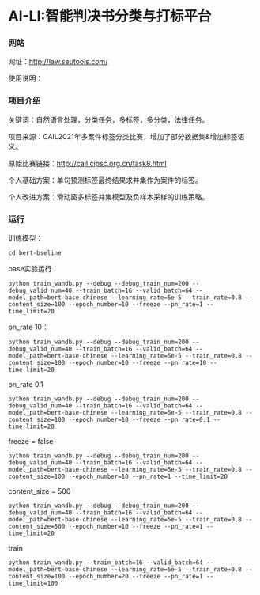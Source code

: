 # AI-LI:智能判决书分类与打标平台

### 网站
网址：http://law.seutools.com/

使用说明：



### 项目介绍

关键词：自然语言处理，分类任务，多标签，多分类，法律任务。

项目来源：CAIL2021年多案件标签分类比赛，增加了部分数据集&增加标签语义。

原始比赛链接：http://cail.cipsc.org.cn/task8.html

个人基础方案：单句预测标签最终结果求并集作为案件的标签。

个人改进方案：滑动窗多标签并集模型及负样本采样的训练策略。


### 运行

训练模型：
```
cd bert-bseline
```

base实验运行：
```
python train_wandb.py --debug --debug_train_num=200 --debug_valid_num=40 --train_batch=16 --valid_batch=64 --model_path=bert-base-chinese --learning_rate=5e-5 --train_rate=0.8 --content_size=100 --epoch_number=10 --freeze --pn_rate=1 --time_limit=20
```

pn_rate 10：
```
python train_wandb.py --debug --debug_train_num=200 --debug_valid_num=40 --train_batch=16 --valid_batch=64 --model_path=bert-base-chinese --learning_rate=5e-5 --train_rate=0.8 --content_size=100 --epoch_number=10 --freeze --pn_rate=10 --time_limit=20
```

pn_rate 0.1
```
python train_wandb.py --debug --debug_train_num=200 --debug_valid_num=40 --train_batch=16 --valid_batch=64 --model_path=bert-base-chinese --learning_rate=5e-5 --train_rate=0.8 --content_size=100 --epoch_number=10 --freeze --pn_rate=0.1 --time_limit=20
```

freeze = false
```
python train_wandb.py --debug --debug_train_num=200 --debug_valid_num=40 --train_batch=16 --valid_batch=64 --model_path=bert-base-chinese --learning_rate=5e-5 --train_rate=0.8 --content_size=100 --epoch_number=10 --pn_rate=1 --time_limit=20
```

content_size = 500
```
python train_wandb.py --debug --debug_train_num=200 --debug_valid_num=40 --train_batch=16 --valid_batch=64 --model_path=bert-base-chinese --learning_rate=5e-5 --train_rate=0.8 --content_size=500 --epoch_number=10 --freeze --pn_rate=1 --time_limit=20
```

train
```
python train_wandb.py --train_batch=16 --valid_batch=64 --model_path=bert-base-chinese --learning_rate=5e-5 --train_rate=0.8 --content_size=100 --epoch_number=20 --freeze --pn_rate=1 --time_limit=100
```



